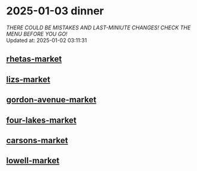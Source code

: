 # 2025-01-03 dinner  
*THERE COULD BE MISTAKES AND LAST-MINIUTE CHANGES! CHECK THE MENU BEFORE YOU GO!*  
Updated at: 2025-01-02 03:11:31  
## [rhetas-market](https://wisc-housingdining.nutrislice.com/menu/rhetas-market/dinner/2025-01-03)  
## [lizs-market](https://wisc-housingdining.nutrislice.com/menu/lizs-market/dinner/2025-01-03)  
## [gordon-avenue-market](https://wisc-housingdining.nutrislice.com/menu/gordon-avenue-market/dinner/2025-01-03)  
## [four-lakes-market](https://wisc-housingdining.nutrislice.com/menu/four-lakes-market/dinner/2025-01-03)  
## [carsons-market](https://wisc-housingdining.nutrislice.com/menu/carsons-market/dinner/2025-01-03)  
## [lowell-market](https://wisc-housingdining.nutrislice.com/menu/lowell-market/dinner/2025-01-03)  
  
